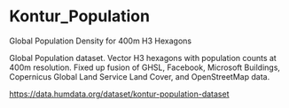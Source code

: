 # Kontur_Population
Global Population Density for 400m H3 Hexagons

Global Population dataset. Vector H3 hexagons with population counts at 400m resolution. Fixed up fusion of GHSL, Facebook, Microsoft Buildings, Copernicus Global Land Service Land Cover, and OpenStreetMap data.

https://data.humdata.org/dataset/kontur-population-dataset

